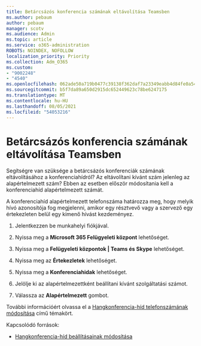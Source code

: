 ```yaml
---
title: Betárcsázós konferencia számának eltávolítása Teamsben
ms.author: pebaum
author: pebaum
manager: scotv
ms.audience: Admin
ms.topic: article
ms.service: o365-administration
ROBOTS: NOINDEX, NOFOLLOW
localization_priority: Priority
ms.collection: Adm_O365
ms.custom:
- "9002248"
- "4540"
ms.openlocfilehash: 062ade50a719b0477c39138f362daf7a23349eabb4d84fe0a54375326f25e3e0
ms.sourcegitcommit: b5f7da89a650d2915dc652449623c78be6247175
ms.translationtype: MT
ms.contentlocale: hu-HU
ms.lasthandoff: 08/05/2021
ms.locfileid: "54053216"
---
```

# <a name="remove-teams-dial-in-conferencing-number"></a>Betárcsázós konferencia számának eltávolítása Teamsben

Segítségre van szüksége a betárcsázós konferenciák számának eltávolításához a konferenciahídról? Az eltávolítani kívánt szám jelenleg az alapértelmezett szám? Ebben az esetben először módosítania kell a konferenciahíd alapértelmezett számát.

A konferenciahíd alapértelmezett telefonszáma határozza meg, hogy melyik hívó azonosítója fog megjelenni, amikor egy résztvevő vagy a szervező egy értekezleten belül egy kimenő hívást kezdeményez.

1. Jelentkezzen be munkahelyi fiókjával.

2. Nyissa meg a **Microsoft 365 Felügyeleti központ** lehetőséget.

3. Nyissa meg a **Felügyeleti központok | Teams és Skype** lehetőséget.

4. Nyissa meg az **Értekezletek** lehetőséget.

5. Nyissa meg a **Konferenciahidak** lehetőséget.

6. Jelölje ki az alapértelmezettként beállítani kívánt szolgáltatási számot.

7. Válassza az **Alapértelmezett** gombot.

További információért olvassa el a [Hangkonferencia-híd telefonszámának módosítása](https://docs.microsoft.com/microsoftteams/change-the-phone-numbers-on-your-audio-conferencing-bridge) című témakört.

Kapcsolódó források:

- [Hangkonferencia-híd beállításainak módosítása](https://docs.microsoft.com/microsoftteams/change-the-settings-for-an-audio-conferencing-bridge)
